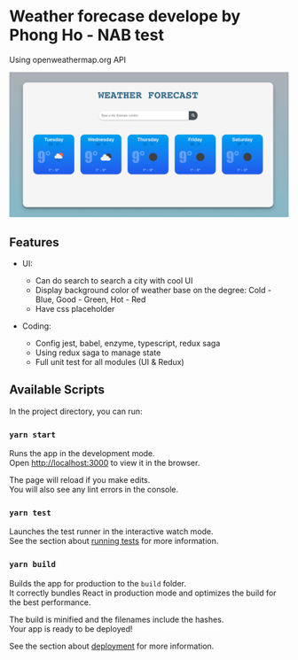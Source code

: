 # Weather forecase develope by Phong Ho -  NAB test
Using openweathermap.org API

![Screenshot](screenshots/forecast.png)

## Features
- UI: 
    + Can do search to search a city with cool UI
    + Display background color of weather base on the degree: Cold - Blue, Good - Green, Hot - Red
    + Have css placeholder

- Coding:
    + Config jest, babel, enzyme, typescript, redux saga
    + Using redux saga to manage state
    + Full unit test for all modules (UI & Redux)

## Available Scripts

In the project directory, you can run:

### `yarn start`

Runs the app in the development mode.\
Open [http://localhost:3000](http://localhost:3000) to view it in the browser.

The page will reload if you make edits.\
You will also see any lint errors in the console.

### `yarn test`

Launches the test runner in the interactive watch mode.\
See the section about [running tests](https://facebook.github.io/create-react-app/docs/running-tests) for more information.

### `yarn build`

Builds the app for production to the `build` folder.\
It correctly bundles React in production mode and optimizes the build for the best performance.

The build is minified and the filenames include the hashes.\
Your app is ready to be deployed!

See the section about [deployment](https://facebook.github.io/create-react-app/docs/deployment) for more information.
